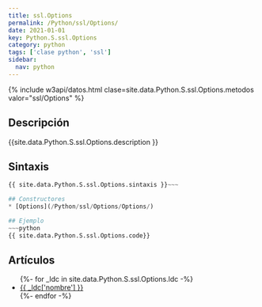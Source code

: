 ```yaml
---
title: ssl.Options
permalink: /Python/ssl/Options/
date: 2021-01-01
key: Python.S.ssl.Options
category: python
tags: ['clase python', 'ssl']
sidebar: 
  nav: python
---
```


{% include w3api/datos.html clase=site.data.Python.S.ssl.Options.metodos valor="ssl/Options" %}

## Descripción
{{site.data.Python.S.ssl.Options.description }}

## Sintaxis
~~~python
{{ site.data.Python.S.ssl.Options.sintaxis }}~~~

## Constructores
* [Options](/Python/ssl/Options/Options/)

## Ejemplo
~~~python
{{ site.data.Python.S.ssl.Options.code}}
~~~

## Artículos
<ul>
{%- for _ldc in site.data.Python.S.ssl.Options.ldc -%}
   <li>
       <a href="{{_ldc['url'] }}">{{ _ldc['nombre'] }}</a>
   </li>
{%- endfor -%}
</ul>
